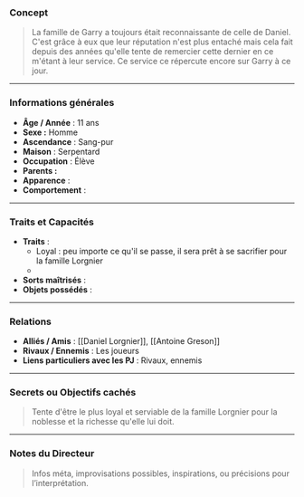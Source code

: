 ### Concept
> La famille de Garry a toujours était reconnaissante de celle de Daniel. C'est grâce à eux que leur réputation n'est plus entaché mais cela fait depuis des années qu'elle tente de remercier cette dernier en ce m'étant à leur service. Ce service ce répercute encore sur Garry à ce jour.

---

### Informations générales
- **Âge / Année** : 11 ans
- **Sexe :** Homme
- **Ascendance** : Sang-pur
- **Maison** : Serpentard
- **Occupation** : Élève
- **Parents :**
- **Apparence** : 
- **Comportement** : 

---

### Traits et Capacités
- **Traits** : 
	- Loyal : peu importe ce qu'il se passe, il sera prêt à se sacrifier pour la famille Lorgnier
	- 
- **Sorts maîtrisés** : 
- **Objets possédés** : 

---

### Relations
- **Alliés / Amis** : [[Daniel Lorgnier]], [[Antoine Greson]]
- **Rivaux / Ennemis** : Les joueurs
- **Liens particuliers avec les PJ** : Rivaux, ennemis 

---

### Secrets ou Objectifs cachés
> Tente d'être le plus loyal et serviable de la famille Lorgnier pour la noblesse et la richesse qu'elle lui doit.

---

### Notes du Directeur
> Infos méta, improvisations possibles, inspirations, ou précisions pour l’interprétation.


